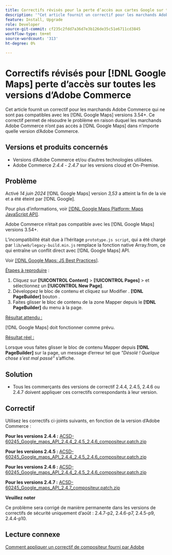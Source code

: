 ```yaml
---
title: Correctifs révisés pour la perte d’accès aux cartes Google sur toutes les versions d’Adobe Commerce
description: '"Cet article fournit un correctif pour les marchands Adobe Commerce qui ne sont pas compatibles avec les [!DNL Google Maps] versions 3.54+.'''
feature: Install, Upgrade
role: Developer
source-git-commit: cf235c2fdd7a36d7e3b126de35c51e6711cd3845
workflow-type: tm+mt
source-wordcount: '313'
ht-degree: 0%

---
```


# Correctifs révisés pour [!DNL Google Maps] perte d’accès sur toutes les versions d’Adobe Commerce

Cet article fournit un correctif pour les marchands Adobe Commerce qui ne sont pas compatibles avec les [!DNL Google Maps] versions 3.54+. Ce correctif permet de résoudre le problème en raison duquel les marchands Adobe Commerce n’ont pas accès à [!DNL Google Maps] dans n’importe quelle version d’Adobe Commerce.

## Versions et produits concernés

* Versions d’Adobe Commerce et/ou d’autres technologies utilisées.
* Adobe Commerce *2.4.4* - *2.4.7* sur les versions cloud et On-Premise.

## Problème

Activé *14 juin 2024* [!DNL Google Maps] version *3,53* a atteint la fin de la vie et a été éteint par [!DNL Google].

Pour plus d’informations, voir [[!DNL Google Maps Platform: Maps JavaScript API]](https://developers.google.com/maps/documentation/javascript/versions#documentation-for-the-api-versions).

Adobe Commerce n’était pas compatible avec les [!DNL  Google Maps] versions 3.54+.

L’incompatibilité était due à l’héritage `prototype.js script`, qui a été chargé par `lib/web/legacy-build.min.js` remplace la fonction native Array.from, ce qui entraîne un conflit direct avec [!DNL  Google Maps] API.

Voir [[!DNL Google Maps: JS Best Practices]](https://developers.google.com/maps/documentation/javascript/best-practices).

<u>Étapes à reproduire</u> :

1. Cliquez sur **[!UICONTROL Content]** > **[!UICONTROL Pages]** > et sélectionnez un **[!UICONTROL New Page]**.
1. Développez le bloc de contenu et cliquez sur Modifier . **[!DNL PageBuilder]** bouton .
1. Faites glisser le bloc de contenu de la zone Mapper depuis le **[!DNL PageBuilder]** du menu à la page.

<u>Résultat attendu :</u>

[!DNL Google Maps] doit fonctionner comme prévu.

<u> Résultat réel :</u>

Lorsque vous faites glisser le bloc de contenu Mapper depuis **[!DNL PageBuilder]** sur la page, un message d’erreur tel que *&quot;Désolé ! Quelque chose s&#39;est mal passé&quot;* s’affiche.

## Solution

* Tous les commerçants des versions de correctif 2.4.4, 2.4.5, 2.4.6 ou 2.4.7 doivent appliquer ces correctifs correspondants à leur version.

## Correctif

Utilisez les correctifs ci-joints suivants, en fonction de la version d’Adobe Commerce :

**Pour les versions 2.4.4 :**
[ACSD-60245_Google_maps_API_2.4.4_2.4.5_2.4.6_compositeur.patch.zip](assets/ACSD-60245_Google_maps_API_2.4.4_2.4.5_2.4.6_composer.patch.zip)

**Pour les versions 2.4.5 :**
[ACSD-60245_Google_maps_API_2.4.4_2.4.5_2.4.6_compositeur.patch.zip](assets/ACSD-60245_Google_maps_API_2.4.4_2.4.5_2.4.6_composer.patch.zip)

**Pour les versions 2.4.6 :**
[ACSD-60245_Google_maps_API_2.4.4_2.4.5_2.4.6_compositeur.patch.zip](assets/ACSD-60245_Google_maps_API_2.4.4_2.4.5_2.4.6_composer.patch.zip)

**Pour les versions 2.4.7 :**
[ACSD-60245_Google_maps_API_2.4.7_compositeur.patch.zip](assets/ACSD-60245_Google_maps_API_2.4.7_composer.patch.zip)

**Veuillez noter**

Ce problème sera corrigé de manière permanente dans les versions de correctifs de sécurité uniquement d’août : 2.4.7-p2, 2.4.6-p7, 2.4.5-p9, 2.4.4-p10.

## Lecture connexe

[Comment appliquer un correctif de compositeur fourni par Adobe](https://experienceleague.adobe.com/en/docs/commerce-knowledge-base/kb/how-to/how-to-apply-a-composer-patch-provided-by-magento)